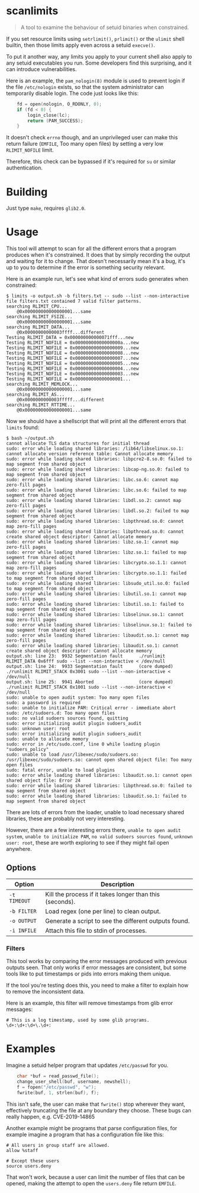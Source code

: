 # scanlimits

> A tool to examine the behaviour of setuid binaries when constrained.

If you set resource limits using `setrlimit()`, `prlimit()` or the `ulimit`
shell builtin, then those limits apply even across a setuid `execve()`.

To put it another way, any limits you apply to your current shell also apply to
any setuid executables you run. Some developers find this surprising, and it
can introduce vulnerabilities.

Here is an example, the `pam_nologin(8)` module is used to prevent
login if the file `/etc/nologin` exists, so that the system administrator can
temporarily disable login. The code just looks like this:

```c
	fd = open(nologin, O_RDONLY, 0);
	if (fd < 0) {
		login_close(lc);
		return (PAM_SUCCESS);
	}
```

It doesn't check `errno` though, and an unprivileged user can make this return
failure (`EMFILE`, Too many open files) by setting a very low `RLIMIT_NOFILE`
limit.

Therefore, this check can be bypassed if it's required for `su` or similar
authentication.

# Building

Just type `make`, requires `glib2.0`.

# Usage

This tool will attempt to scan for all the different errors that a program
produces when it's constrained. It does that by simply recording the output and
waiting for it to change. That doesn't necessarily mean it's a bug, it's up to
you to determine if the error is something security relevant.

Here is an example run, let's see what kind of errors sudo generates when
constrained:

```
$ limits -o output.sh -b filters.txt -- sudo --list --non-interactive
file filters.txt contained 7 valid filter patterns.
searching RLIMIT_CPU...
	@0x000000000000000001...same
searching RLIMIT_FSIZE...
	@0x000000000000000001...same
searching RLIMIT_DATA...
	@0x00000000000003ffff...different
Testing RLIMIT_DATA = 0x000000000000071fff...new
Testing RLIMIT_NOFILE = 0x00000000000000000a...new
Testing RLIMIT_NOFILE = 0x000000000000000009...new
Testing RLIMIT_NOFILE = 0x000000000000000008...new
Testing RLIMIT_NOFILE = 0x000000000000000007...new
Testing RLIMIT_NOFILE = 0x000000000000000005...new
Testing RLIMIT_NOFILE = 0x000000000000000004...new
Testing RLIMIT_NOFILE = 0x000000000000000003...new
Testing RLIMIT_NOFILE = 0x000000000000000001...
searching RLIMIT_MEMLOCK...
	@0x000000000000000001...same
searching RLIMIT_AS...
	@0x0000000000003fffff...different
searching RLIMIT_RTTIME...
	@0x000000000000000001...same
```

Now we should have a shellscript that will print all the different errors
that `limits` found:

```
$ bash ~/output.sh
cannot allocate TLS data structures for initial thread
sudo: error while loading shared libraries: /lib64/libselinux.so.1: cannot allocate version reference table: Cannot allocate memory
sudo: error while loading shared libraries: libpcre2-8.so.0: failed to map segment from shared object
sudo: error while loading shared libraries: libcap-ng.so.0: failed to map segment from shared object
sudo: error while loading shared libraries: libc.so.6: cannot map zero-fill pages
sudo: error while loading shared libraries: libc.so.6: failed to map segment from shared object
sudo: error while loading shared libraries: libdl.so.2: cannot map zero-fill pages
sudo: error while loading shared libraries: libdl.so.2: failed to map segment from shared object
sudo: error while loading shared libraries: libpthread.so.0: cannot map zero-fill pages
sudo: error while loading shared libraries: libpthread.so.0: cannot create shared object descriptor: Cannot allocate memory
sudo: error while loading shared libraries: libz.so.1: cannot map zero-fill pages
sudo: error while loading shared libraries: libz.so.1: failed to map segment from shared object
sudo: error while loading shared libraries: libcrypto.so.1.1: cannot map zero-fill pages
sudo: error while loading shared libraries: libcrypto.so.1.1: failed to map segment from shared object
sudo: error while loading shared libraries: libsudo_util.so.0: failed to map segment from shared object
sudo: error while loading shared libraries: libutil.so.1: cannot map zero-fill pages
sudo: error while loading shared libraries: libutil.so.1: failed to map segment from shared object
sudo: error while loading shared libraries: libselinux.so.1: cannot map zero-fill pages
sudo: error while loading shared libraries: libselinux.so.1: failed to map segment from shared object
sudo: error while loading shared libraries: libaudit.so.1: cannot map zero-fill pages
sudo: error while loading shared libraries: libaudit.so.1: cannot create shared object descriptor: Cannot allocate memory
output.sh: line 23:  9932 Segmentation fault      ./runlimit RLIMIT_DATA 0x6fff sudo --list --non-interactive < /dev/null
output.sh: line 24:  9933 Segmentation fault      (core dumped) ./runlimit RLIMIT_STACK 0x3001 sudo --list --non-interactive < /dev/null
output.sh: line 25:  9941 Aborted                 (core dumped) ./runlimit RLIMIT_STACK 0x1001 sudo --list --non-interactive < /dev/null
sudo: unable to open audit system: Too many open files
sudo: a password is required
sudo: unable to initialize PAM: Critical error - immediate abort
sudo: /etc/sudoers.d: Too many open files
sudo: no valid sudoers sources found, quitting
sudo: error initializing audit plugin sudoers_audit
sudo: unknown user: root
sudo: error initializing audit plugin sudoers_audit
sudo: unable to allocate memory
sudo: error in /etc/sudo.conf, line 0 while loading plugin "sudoers_policy"
sudo: unable to load /usr/libexec/sudo/sudoers.so: /usr/libexec/sudo/sudoers.so: cannot open shared object file: Too many open files
sudo: fatal error, unable to load plugins
sudo: error while loading shared libraries: libaudit.so.1: cannot open shared object file: Error 24
sudo: error while loading shared libraries: libpthread.so.0: failed to map segment from shared object
sudo: error while loading shared libraries: libaudit.so.1: failed to map segment from shared object
```

There are lots of errors from the loader, unable to load necessary shared
libraries, these are probably not very interesting.

However, there are a few interesting errors there, `unable to open audit
system`, `unable to initialize PAM`, `no valid sudoers sources found`, `unknown
user: root`, these are worth exploring to see if they might fail open anywhere.

## Options

| Option            | Description                                              |
| ----------------- | -------------------------------------------------------- |
| `-t TIMEOUT`      | Kill the process if it takes longer than this (seconds). |
| `-b FILTER`       | Load regex (one per line) to clean output.               |
| `-o OUTPUT`       | Generate a script to see the different outputs found.    |
| `-i INFILE`       | Attach this file to stdin of processes.                  |

### Filters

This tool works by comparing the error messages produced with previous outputs
seen. That only works if error messages are consistent, but some tools like to
put timestamps or pids into errors making them unique.

If the tool you're testing does this, you need to make a filter to explain
how to remove the inconsistent data.

Here is an example, this filter will remove timestamps from glib error
messages:

```
# This is a log timestamp, used by some glib programs.
\d+:\d+:\d+\.\d+:
```

# Examples

Imagine a setuid helper program that updates `/etc/passwd` for you.

```c
    char *buf = read_passwd_file();
    change_user_shell(buf, username, newshell);
    f = fopen("/etc/passwd", "w");
    fwrite(buf, 1, strlen(buf), f);
```

This isn't safe, the user can make that `fwrite()` stop wherever they
want, effectively truncating the file at any boundary they choose. These bugs
can really happen, e.g. CVE-2019-14865


Another example might be programs that parse configuration files, for example
imagine a program that has a configuration file like this:

```
# All users in group staff are allowed.
allow %staff

# Except these users
source users.deny
```

That won't work, because a user can limit the number of files that can be
opened, making the attempt to open the `users.deny` file return `EMFILE`.

